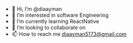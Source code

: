 - 👋 Hi, I’m @diaayman
- 👀 I’m interested in software Engineering
- 🌱 I’m currently learning ReactNative
- 💞️ I’m looking to collaborate on 
- 📫 How to reach me diaayman5173@gmail.com


<!---
diaayman/diaayman is a ✨ special ✨ repository because its `README.md` (this file) appears on your GitHub profile.
You can click the Preview link to take a look at your changes.
--->
